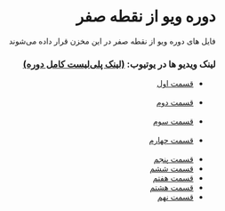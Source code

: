 <div dir="rtl">
  <h1>دوره ویو از نقطه صفر</h1>
  <p>فایل های دوره ویو از نقطه صفر در این مخزن قرار داده می‌شوند</p>
  
  <h3>لینک ویدیو ها در یوتیوب:  <a href="https://youtube.com/playlist?list=PLft1NSHxb8W3jrgSxz1I3Wt67l0zFcVXX">(لینک پلی‌لیست کامل دوره)</a></h3>
  <ul>
    <li>
      <a href="https://youtu.be/k8H8JdkYF74" target="_blank">قسمت اول</a>
    </li>
    <br />
    <li>
      <a href="https://youtu.be/9LARFDUjDi8" target="_blank">قسمت دوم</a>
    </li>
    <br />
    <li>
      <a href="https://youtu.be/ClcxyWagFUg" target="_blank">قسمت سوم</a>
    </li>
    <br />
    <li>
      <a href="https://youtu.be/Id17tAXDOyE" target="_blank">قسمت چهارم</a>
    </li>
    <br />
    <li>
      <a href="https://youtu.be/tth_HGOoOPM" target="_blank">قسمت پنجم</a>
    </li>
<li>
      <a href="https://youtu.be/_2oGVHbpMxI" target="_blank">قسمت ششم</a>
    </li>
<li>
      <a href="https://youtu.be/P4PYv_ESoqo" target="_blank">قسمت هفتم</a>
    </li>
<li>
      <a href="https://youtu.be/f61Eq9ohk-c" target="_blank">قسمت هشتم</a>
    </li>
<li>
      <a href="https://youtu.be/cFlo8Tcab6U" target="_blank">قسمت نهم</a>
    </li>


  </ul>
</div>
